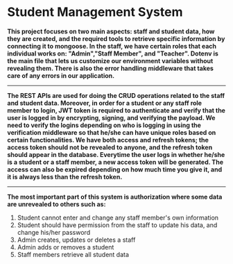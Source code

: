 # Student Management System

**This project focuses on two main aspects: staff and student data, how they are created, and the required tools to retrieve specific information by connecting it to mongoose. In the staff, we have certain roles that each individual works on: "Admin","Staff Member", and "Teacher". Dotenv is the main file that lets us customize our environment variables without revealing them. There is also the error handling middleware that takes care of any errors in our application.**

***

**The REST APIs are used for doing the CRUD operations related to the staff and student data. Moreover, in order for a student or any staff role member to login, JWT token is required to authenticate and verify that the user is logged in by encrypting, signing, and verifying the payload. We need to verify the logins depending on who is logging in using the verification middleware so that he/she can have unique roles based on certain functionalities. We have both access and refresh tokens; the access token should not be revealed to anyone, and the refresh token should appear in the database. Everytime the user logs in whether he/she is a student or a staff member, a new access token will be generated. The access can also be expired depending on how much time you give it, and it is always less than the refresh token.**

***

**The most important part of this system is authorization where some data are unrevealed to others such as:** 
1. Student cannot enter and change any staff member's own information
2. Student should have permission from the staff to update his data, and change his/her password
3. Admin creates, updates or deletes a staff
4. Admin adds or removes a student
5. Staff members retrieve all student data

